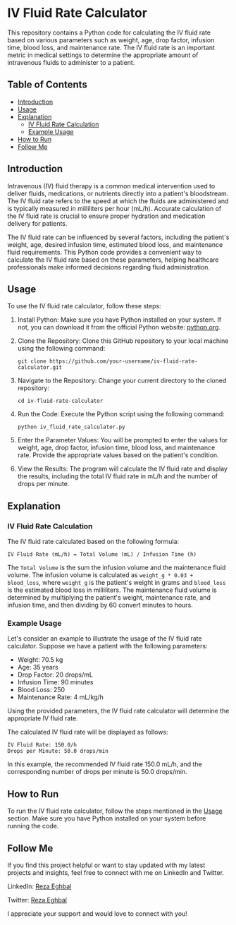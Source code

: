 # IV Fluid Rate Calculator

This repository contains a Python code for calculating the IV fluid rate based on various parameters such as weight, age, drop factor, infusion time, blood loss, and maintenance rate. The IV fluid rate is an important metric in medical settings to determine the appropriate amount of intravenous fluids to administer to a patient.

## Table of Contents
- [Introduction](#introduction)
- [Usage](#usage)
- [Explanation](#explanation)
  - [IV Fluid Rate Calculation](#iv-fluid-rate-calculation)
  - [Example Usage](#example-usage)
- [How to Run](#how-to-run)
- [Follow Me](#follow-me)

## Introduction
Intravenous (IV) fluid therapy is a common medical intervention used to deliver fluids, medications, or nutrients directly into a patient's bloodstream. The IV fluid rate refers to the speed at which the fluids are administered and is typically measured in milliliters per hour (mL/h). Accurate calculation of the IV fluid rate is crucial to ensure proper hydration and medication delivery for patients.

The IV fluid rate can be influenced by several factors, including the patient's weight, age, desired infusion time, estimated blood loss, and maintenance fluid requirements. This Python code provides a convenient way to calculate the IV fluid rate based on these parameters, helping healthcare professionals make informed decisions regarding fluid administration.

## Usage
To use the IV fluid rate calculator, follow these steps:

1. Install Python: Make sure you have Python installed on your system. If not, you can download it from the official Python website: [python.org](https://www.python.org).

2. Clone the Repository: Clone this GitHub repository to your local machine using the following command:
   ```
   git clone https://github.com/your-username/iv-fluid-rate-calculator.git
   ```

3. Navigate to the Repository: Change your current directory to the cloned repository:
   ```
   cd iv-fluid-rate-calculator
   ```

4. Run the Code: Execute the Python script using the following command:
   ```
   python iv_fluid_rate_calculator.py
   ```

5. Enter the Parameter Values: You will be prompted to enter the values for weight, age, drop factor, infusion time, blood loss, and maintenance rate. Provide the appropriate values based on the patient's condition.

6. View the Results: The program will calculate the IV fluid rate and display the results, including the total IV fluid rate in mL/h and the number of drops per minute.

## Explanation

### IV Fluid Rate Calculation
The IV fluid rate calculated based on the following formula:

```
IV Fluid Rate (mL/h) = Total Volume (mL) / Infusion Time (h)
```

The `Total Volume` is the sum the infusion volume and the maintenance fluid volume. The infusion volume is calculated as `weight_g * 0.03 + blood_loss`, where `weight_g` is the patient's weight in grams and `blood_loss` is the estimated blood loss in milliliters. The maintenance fluid volume is determined by multiplying the patient's weight, maintenance rate, and infusion time, and then dividing by 60 convert minutes to hours.

### Example Usage
Let's consider an example to illustrate the usage of the IV fluid rate calculator. Suppose we have a patient with the following parameters:

- Weight: 70.5 kg
- Age: 35 years
- Drop Factor: 20 drops/mL
- Infusion Time: 90 minutes
- Blood Loss: 250
- Maintenance Rate: 4 mL/kg/h

Using the provided parameters, the IV fluid rate calculator will determine the appropriate IV fluid rate.

The calculated IV fluid rate will be displayed as follows:

```
IV Fluid Rate: 150.0/h
Drops per Minute: 50.0 drops/min
```

In this example, the recommended IV fluid rate 150.0 mL/h, and the corresponding number of drops per minute is 50.0 drops/min.

## How to Run
To run the IV fluid rate calculator, follow the steps mentioned in the [Usage](#usage) section. Make sure you have Python installed on your system before running the code.

## Follow Me
If you find this project helpful or want to stay updated with my latest projects and insights, feel free to connect with me on LinkedIn and Twitter.

LinkedIn: [Reza Eghbal](https://www.linkedin.com/in/mreghbal)

Twitter: [Reza Eghbal](https://twitter.com/mreghbal)

I appreciate your support and would love to connect with you!
